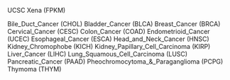 UCSC Xena (FPKM)

Bile_Duct_Cancer (CHOL)
Bladder_Cancer (BLCA)
Breast_Cancer (BRCA)
Cervical_Cancer (CESC)
Colon_Cancer (COAD)
Endometrioid_Cancer (UCEC)
Esophageal_Cancer (ESCA)
Head_and_Neck_Cancer (HNSC)
Kidney_Chromophobe (KICH)
Kidney_Papillary_Cell_Carcinoma (KIRP)
Liver_Cancer (LIHC)
Lung_Squamous_Cell_Carcinoma (LUSC)
Pancreatic_Cancer (PAAD)
Pheochromocytoma_&_Paraganglioma (PCPG)
Thymoma (THYM)

